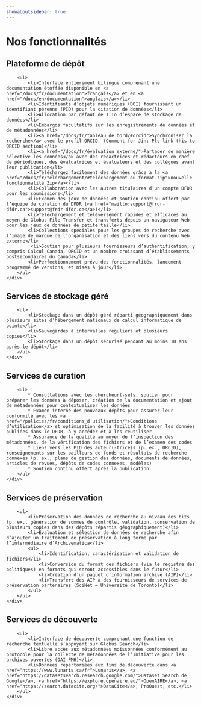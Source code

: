 ```yaml
---
showaboutsidebar: true
---
```

# Nos fonctionnalités

<div class="card-shadow mb-3">
    <div class="card-body">
        <h2 id="plateforme-de-depôt">Plateforme de dépôt</h2>

        <ul>
            <li>Interface entièrement bilingue comprenant une documentation étoffée disponible en <a href="/docs/fr/documentation">français</a> et en <a href="/docs/en/documentation">anglais</a></li>
            <li>Identifiants d’objets numériques (DOI) fournissant un identifiant pérenne (PID) pour la citation de données</li>
            <li>Allocation par défaut de 1 To d’espace de stockage de données</li>
            <li>Embargos facultatifs sur les enregistrements de données et de métadonnées</li>
            <li><a href="/docs/fr/tableau_de_bord/#orcid">Synchroniser la recherche</a> avec le profil ORCID  (Comment for Jin: Pls link this to ORCID section)</li>
            <li><a href="/docs/fr/évaluation_externe/">Partager de manière sélective les données</a> avec des rédactrices et rédacteurs en chef de périodiques, des évaluatrices et évaluateurs et des collègues avant leur publication</li>
            <li>Téléchargez facilement des données grâce à la <a href="/docs/fr/téléchargement/#téléchargement-au-format-zip">nouvelle fonctionnalité Zip</a></li>
            <li>Collaboration avec les autres titulaires d’un compte DFDR pour les soumissions</li>
            <li>Examen des jeux de données et soutien continu offert par l’équipe de curation du DFDR (<a href="mailto:support@frdr-dfdr.ca">support@frdr-dfdr.ca</a>)</li>
            <li>Téléchargement et téléversement rapides et efficaces au moyen de Globus File Transfer et transferts depuis un navigateur Web pour les jeux de données de petite taille</li>
            <li>Collections spéciales pour les groupes de recherche avec l’image de marque de l’organisation et des liens vers du contenu Web externe</li>
             <li>Soutien pour plusieurs fournisseurs d’authentification, y compris Calcul Canada, ORCID et un nombre croissant d’établissements postsecondaires du Canada</li>
            <li>Perfectionnement prévu des fonctionnalités, lancement programmé de versions, et mises à jour</li>
        </ul>
    </div>
</div>



<div class="card-shadow mb-3">
    <div class="card-body">
        <h2 id="services-de-stockage-gere">Services de stockage géré</h2>

        <ul>
            <li>Stockage dans un dépôt géré réparti géographiquement dans plusieurs sites d’hébergement nationaux de calcul informatique de pointe</li>
            <li>Sauvegardes à intervalles réguliers et plusieurs copies</li>
            <li>Stockage dans un dépôt sécurisé pendant au moins 10 ans après le dépôt</li>
        </ul>
    </div>
</div>



<div class="card-shadow mb-3">
    <div class="card-body">
        <h2 id="services-de-curation">Services de curation</h2>

        <ul>
            * Consultations avec les chercheur(-se)s, soutien pour préparer les données à déposer, création de la documentation et ajout de métadonnées pour contextualiser les données
            * Examen interne des nouveaux dépôts pour assurer leur conformité avec les <a href="/policies/fr/conditions_d'utilisation/">Conditions d’utilisation</a> et optimisation de la facilité à trouver les données publiées dans le DFDR, à y accéder et à les réutiliser
            * Assurance de la qualité au moyen de l’inspection des métadonnées, de la vérification des fichiers et de l’examen des codes
            * Liens vers les PID des auteur(-trice)s (p. ex., ORCID), renseignements sur les bailleurs de fonds et résultats de recherche connexes (p. ex., plans de gestion des données, documents de données, articles de revues, dépôts de codes connexes, modèles)
            * Soutien continu offert après la publication
        </ul>
    </div>
</div>



<div class="card-shadow mb-3">
    <div class="card-body">
        <h2 id="services-de-preservation">Services de préservation</h2>

        <ul>
            <li>Préservation des données de recherche au niveau des bits (p. ex., génération de sommes de contrôle, validation, conservation de plusieurs copies dans des dépôts répartis géographiquement)</li>
            <li>Évaluation et sélection de données de recherche afin d’ajouter un traitement de préservation à long terme par l’intermédiaire d’Archivematica</li>
            <ul>
                <li>Identification, caractérisation et validation de fichiers</li>
                <li>Conversion du format des fichiers (via le registre des politiques) en formats qui seront accessibles dans le futur</li>
                <li>Création d’un paquet d’information archivé (AIP)</li>
                <li>Transfert des AIP à des fournisseurs de services de préservation partenaires (SciNet – Université de Toronto)</li>
            </ul>
        </ul>
    </div>
</div>



<div class="card-shadow mb-3">
    <div class="card-body">
        <h2 id="services-de-decouverte">Services de découverte</h2>

        <ul>
            <li>Interface de découverte comprenant une fonction de recherche textuelle s’appuyant sur Globus Search</li>
            <li>Libre accès aux métadonnées moissonnées conformément au protocole pour la collecte de métadonnées de l’Initiative pour les archives ouvertes (OAI-PMH)</li>
            <li>Données répertoriées aux fins de découverte dans <a href="https://www.lunaris.ca/fr">Lunaris</a>, <a href="https://datasetsearch.research.google.com/">Dataset Search de Google</a>, <a href="https://explore.openaire.eu/">OpenAIRE</a>, <a href="https://search.datacite.org/">DataCite</a>, ProQuest, etc.</li>
        </ul>
    </div>
</div>
